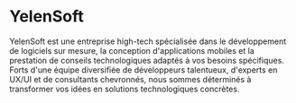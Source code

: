 # YelenSoft
YelenSoft est une entreprise high-tech spécialisée dans le développement de logiciels sur mesure, la conception d'applications mobiles et la prestation de conseils technologiques adaptés à vos besoins spécifiques. Forts d'une équipe diversifiée de développeurs talentueux, d'experts en UX/UI et de consultants chevronnés, nous sommes déterminés à transformer vos idées en solutions technologiques concrètes.
